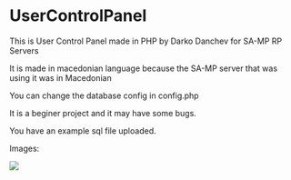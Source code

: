 # UserControlPanel
This is User Control Panel made in PHP by Darko Danchev for SA-MP RP Servers

It is made in macedonian language because the SA-MP server that was using it was in Macedonian

You can change the database config in config.php

It is a beginer project and it may have some bugs.

You have an example sql file uploaded.

Images:

![](http://i.imgur.com/BJVwKaH.png)